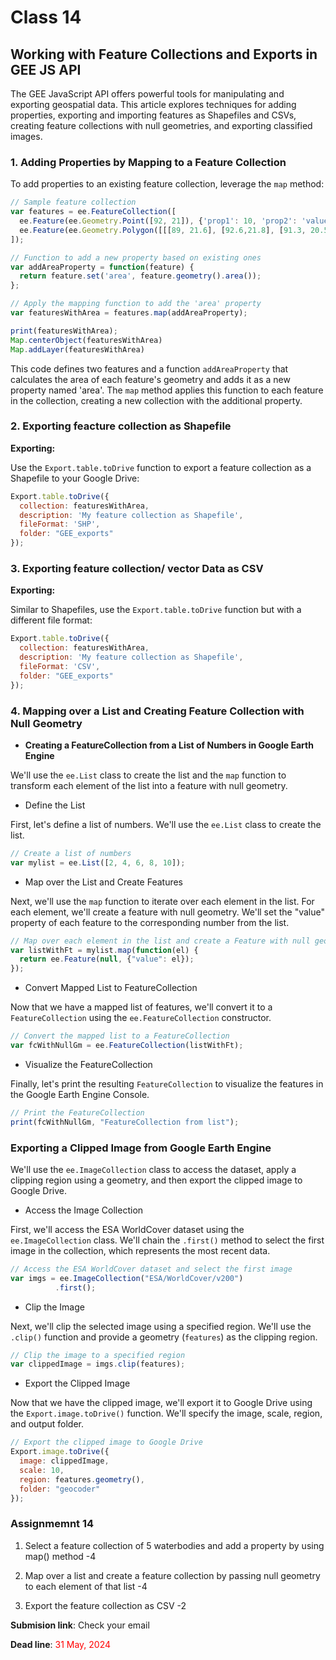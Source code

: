 # Class 14


## Working with Feature Collections and Exports in GEE JS API

The GEE JavaScript API offers powerful tools for manipulating and exporting geospatial data. This article explores techniques for adding properties, exporting and importing features as Shapefiles and CSVs, creating feature collections with null geometries, and exporting classified images.

### 1. Adding Properties by Mapping to a Feature Collection

To add properties to an existing feature collection, leverage the `map` method:

```javascript
// Sample feature collection
var features = ee.FeatureCollection([
  ee.Feature(ee.Geometry.Point([92, 21]), {'prop1': 10, 'prop2': 'value'}),
  ee.Feature(ee.Geometry.Polygon([[[89, 21.6], [92.6,21.8], [91.3, 20.5]]]), {'prop1': 20})
]);

// Function to add a new property based on existing ones
var addAreaProperty = function(feature) {
  return feature.set('area', feature.geometry().area());
};

// Apply the mapping function to add the 'area' property
var featuresWithArea = features.map(addAreaProperty);

print(featuresWithArea);
Map.centerObject(featuresWithArea)
Map.addLayer(featuresWithArea)
```

This code defines two features and a function `addAreaProperty` that calculates the area of each feature's geometry and adds it as a new property named 'area'. The `map` method applies this function to each feature in the collection, creating a new collection with the additional property.

### 2. Exporting feacture collection as Shapefile

**Exporting:**

Use the `Export.table.toDrive` function to export a feature collection as a Shapefile to your Google Drive:

```javascript
Export.table.toDrive({
  collection: featuresWithArea,
  description: 'My feature collection as Shapefile',
  fileFormat: 'SHP', 
  folder: "GEE_exports"
});

```


### 3. Exporting feature collection/ vector Data as CSV

**Exporting:**

Similar to Shapefiles, use the `Export.table.toDrive` function but with a different file format:

```javascript
Export.table.toDrive({
  collection: featuresWithArea,
  description: 'My feature collection as Shapefile',
  fileFormat: 'CSV', 
  folder: "GEE_exports"
});
```

### 4. Mapping over a List and Creating Feature Collection with Null Geometry


* **Creating a FeatureCollection from a List of Numbers in Google Earth Engine**

We'll use the `ee.List` class to create the list and the `map` function to transform each element of the list into a feature with null geometry.

* Define the List

First, let's define a list of numbers. We'll use the `ee.List` class to create the list.

```javascript
// Create a list of numbers
var mylist = ee.List([2, 4, 6, 8, 10]);
```

* Map over the List and Create Features

Next, we'll use the `map` function to iterate over each element in the list. For each element, we'll create a feature with null geometry. We'll set the "value" property of each feature to the corresponding number from the list.

```javascript
// Map over each element in the list and create a Feature with null geometry
var listWithFt = mylist.map(function(el) {
  return ee.Feature(null, {"value": el});
});
```

* Convert Mapped List to FeatureCollection

Now that we have a mapped list of features, we'll convert it to a `FeatureCollection` using the `ee.FeatureCollection` constructor.

```javascript
// Convert the mapped list to a FeatureCollection
var fcWithNullGm = ee.FeatureCollection(listWithFt);
```

* Visualize the FeatureCollection

Finally, let's print the resulting `FeatureCollection` to visualize the features in the Google Earth Engine Console.

```javascript
// Print the FeatureCollection
print(fcWithNullGm, "FeatureCollection from list");
```

### **Exporting a Clipped Image from Google Earth Engine**

 We'll use the `ee.ImageCollection` class to access the dataset, apply a clipping region using a geometry, and then export the clipped image to Google Drive.

* Access the Image Collection

First, we'll access the ESA WorldCover dataset using the `ee.ImageCollection` class. We'll chain the `.first()` method to select the first image in the collection, which represents the most recent data.

```javascript
// Access the ESA WorldCover dataset and select the first image
var imgs = ee.ImageCollection("ESA/WorldCover/v200")
          .first();
```

* Clip the Image

Next, we'll clip the selected image using a specified region. We'll use the `.clip()` function and provide a geometry (`features`) as the clipping region.

```javascript
// Clip the image to a specified region
var clippedImage = imgs.clip(features);
```

* Export the Clipped Image

Now that we have the clipped image, we'll export it to Google Drive using the `Export.image.toDrive()` function. We'll specify the image, scale, region, and output folder.

```javascript
// Export the clipped image to Google Drive
Export.image.toDrive({
  image: clippedImage,
  scale: 10,
  region: features.geometry(),
  folder: "geocoder"
});
```

### **Assignmemnt 14**
1. Select a feature collection of 5 waterbodies and add a property by using 
  map() method -4

2. Map over a list and create a feature collection by passing null geometry to each element of that list -4

3. Export the feature collection as CSV -2

**Submision link**: Check your email

**Dead line**: <span style="color: red;"> 31 May, 2024 </span>
